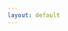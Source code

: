 ```yaml
---
layout: default
---
```


<head>
  <!-- ... -->
  <link rel="stylesheet" type="text/css" href="https://tikzjax.com/v1/fonts.css">
  <script src="https://tikzjax.com/v1/tikzjax.js"></script>
  <link rel="stylesheet" type="text/css" href="https://fonts.googleapis.com/earlyaccess/cwtexkai.css">
  <style>
    body {
     font-family: "cwTeXKai", serif;
    }

    p.big {
      line-height: 3;
      font-size: x-large;
    }
    p {
      font-size: 1.5em;
    }
    </style>

</head>

鳥鳴於樹上。兒以石擊之。父曰：「何以擊鳥？」兒曰：「人言：『鵲之鳴吉，鴉之鳴凶。』今鳴者，鴉也。以故擊之。」父曰：「人之智高於鳥之智。人不能知吉凶。鳥何以能知之？」




<script type="text/tikz">
\begin{tikzpicture}[roundnode/.style={circle, draw=black!60, fill=white!5, very thick, minimum size=15mm},squarednode/.style={rectangle, draw=blue!60, fill=blue!5, very thick, minimum size=20mm},
]
%Nodes
\node[squarednode]  (1u) {w};
\node[squarednode]  (2u) [right=of 1u] {abc};
\node[squarednode]  (3u) [right=of 2u] {abc};
\node[squarednode]  (4u) [right=of 3u] {abc};

\node[roundnode]  (1b) [below=of 1u] {w};
\node[roundnode]  (2b) [below=of 2u] {abc};
\node[roundnode]  (3b) [below=of 3u] {u};
\node[roundnode]  (4b) [below=of 4u] {w};

%Lines
% \draw[dashed, ->] (1u.south) .. controls +(right:7mm) and +(up:7mm) .. (1b.north);
\draw[dashed, ->] (2u.south) -- (2b.north);
% \draw[dashed, ->] (lowercircle.east) .. controls +(right:7mm) and +(down:7mm) .. (rightsquare.south);
% \draw[->] (uppercircle.south) -- (maintopic.north);
% \draw[->] (maintopic.south) -- (lowercircle.north);
% \draw[dashed, ->] (uppercircle.west) .. controls +(left:20mm) and +(left:20mm) .. (lowercircle.west);
% \draw[dashed, ->] (maintopic.west) .. controls +(left:10mm) and +(left:10mm) .. (lowercircle.west);
\end{tikzpicture}
</script>

[Link to another page](./pages/bhbaihua/rumen.html).
